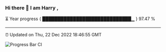 ### Hi there 👋 I am Harry , 

⏳ Year progress { █████████████████████████████▁ } 97.47 %

---

⏰ Updated on Thu, 22 Dec 2022 18:46:55 GMT

![Progress Bar CI](https://github.com/duykhang68/duykhang68/workflows/Progress%20Bar%20CI/badge.svg)

